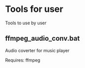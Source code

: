 # Tools for user

Tools to use by user

## ffmpeg_audio_conv.bat
Audio coverter for music player

Requires:
ffmpeg